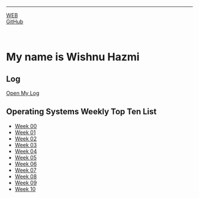 ---

[WEB](https://hazlazuardi.github.io/os202/)
<br>
[GitHub](https://github.com/hazlazuardi/os202/)

<br>

# My name is Wishnu Hazmi

## Log 
[Open My Log](TXT/mylog.txt)

## Operating Systems Weekly Top Ten List
* [Week 00](W00/)
* [Week 01](W01/)
* [Week 02](W02/)
* [Week 03](W03/)
* [Week 04](W04/)
* [Week 05](W05/)
* [Week 06](W06/)
* [Week 07](W07/)
* [Week 08](W08/)
* [Week 09](W09/)
* [Week 10](W10/)
